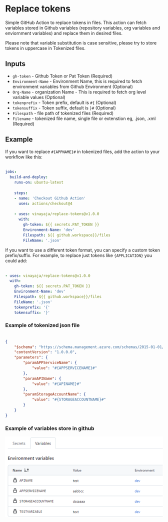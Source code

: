 # Replace tokens

Simple GitHub Action to replace tokens in files. This action can fetch variables stored in Github variables (repository variables, org variables and enviornment variables) and replace them in desired files. 

Please note that variable substitution is case sensitive, please try to store tokens in uppercase in Tokenized files.

## Inputs

- `gh-token` - Github Token or Pat Token (Required)
- `Environment-Name` - Environment Name, this is required to fetch environment variables from Github Environment (Optional)
- `Org-Name` - organization Name - This is required to fetch org level variable values (Optional)
- `tokenprefix` - Token prefix, default is `#{` (Optional)
- `tokensuffix` - Token suffix, default is `}#` (Optional)
- `Filespath` - file path of tokenized files (Required)
- `Filename` - tokenized file name, single file or extenstion eg, .json, .xml (Required)

## Example

If you want to replace `#{APPNAME}#` in tokenized files, add the action to your workflow like this:

```yml

jobs:
  build-and-deploy:
    runs-on: ubuntu-latest
    
    steps:
    - name: 'Checkout Github Action' 
      uses: actions/checkout@4

    - uses: vinayaja/replace-tokens@v1.0.0
      with:
        gh-token: ${{ secrets.PAT_TOKEN }} 
        Environment-Name: 'dev'  
        Filespath: ${{ github.workspace}}/files 
        FileName: '.json'
```
If you want to use a different token format, you can specify a custom token prefix/suffix. For example, to replace just tokens like `{APPLICATION}` you could add:

```yml

- uses: vinayaja/replace-tokens@v1.0.0
  with:
    gh-token: ${{ secrets.PAT_TOKEN }} 
    Environment-Name: 'dev'  
    Filespath: ${{ github.workspace}}/files 
    FileName: '.json'
    tokenprefix: '{'
    tokensuffix: '}'
```

### Example of tokenized json file

```json

{
    "$schema": "https://schema.management.azure.com/schemas/2015-01-01/deploymentParameters.json#",
    "contentVersion": "1.0.0.0",
    "parameters": {
        "paramAPPServiceName": {
            "value": "#{APPSERVICENAME}#"
        },
        "paramAPIName": {
            "value": "#{APINAME}#"
        },
        "paramStorageAccountName": {
            "value": "#{STORAGEACCOUNTNAME}#"
        }
    }
}

```

### Example of variables store in github

![alt text](image.png)